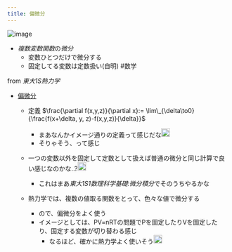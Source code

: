 ```yaml
---
title: 偏微分
---
```


![image](https://gyazo.com/301c41d04bbed94368109a2980ed8ab4/thumb/1000)

* *複数変数関数*の*微分*
  * 変数ひとつだけで微分する
  * 固定してる変数は定数扱い(自明)
    \#数学

from *東大1S熱力学*

* [偏微分](%E5%81%8F%E5%BE%AE%E5%88%86.md)
  * 定義 $\frac{\partial f(x,y,z)}{\partial x}:= \lim\_{\delta\to0}{\frac{f(x+\delta, y, z)-f(x,y,z)}{\delta}}$
    * まあなんかイメージ通りの定義って感じだな<img src='https://scrapbox.io/api/pages/blu3mo-public/blu3mo/icon' alt='blu3mo.icon' height="19.5"/>
    * そりゃそう、って感じ
  * 一つの変数以外を固定して定数として扱えば普通の微分と同じ計算で良い感じなのかな..?<img src='https://scrapbox.io/api/pages/blu3mo-public/blu3mo/icon' alt='blu3mo.icon' height="19.5"/>

    * これはまあ*東大1S1数理科学基礎:微分積分*でそのうちやるかな
  * 熱力学では、複数の値取る関数をとって、色々な値で微分する
    * ので、偏微分をよく使う
    * イメージとしては、PV=nRTの問題でPを固定したりVを固定したり、固定する変数が切り替わる感じ
      * なるほど、確かに熱力学よく使いそう<img src='https://scrapbox.io/api/pages/blu3mo-public/blu3mo/icon' alt='blu3mo.icon' height="19.5"/>
